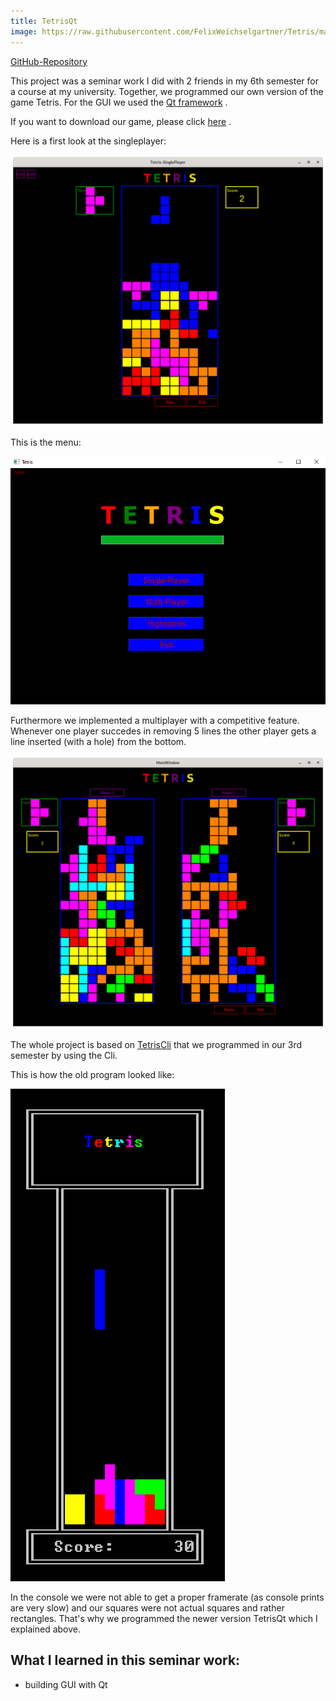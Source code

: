 ```yaml
---
title: TetrisQt
image: https://raw.githubusercontent.com/FelixWeichselgartner/Tetris/master/images/Multiplayer.png
---
```


[GitHub-Repository](https://github.com/FelixWeichselgartner/Tetris)

This project was a seminar work I did with 2 friends in my 6th semester for a course at my university. Together, we programmed our own version of the game Tetris. For the GUI we used the [Qt framework](https://www.qt.io/product/framework) .

If you want to download our game, please click [here](https://github.com/FelixWeichselgartner/Tetris/releases/tag/1.0.1) .

Here is a first look at the singleplayer: 

![Singleplayer](https://raw.githubusercontent.com/FelixWeichselgartner/Tetris/master/images/Singleplayer.png)

This is the menu:

![Menu](https://raw.githubusercontent.com/FelixWeichselgartner/Tetris/master/images/Menu.png)

Furthermore we implemented a multiplayer with a competitive feature. Whenever one player succedes in removing 5 lines the other player gets a line inserted (with a hole) from the bottom.

![Multiplayer](https://raw.githubusercontent.com/FelixWeichselgartner/Tetris/master/images/Multiplayer.png)


The whole project is based on [TetrisCli](https://github.com/FelixWeichselgartner/Tetris/tree/Cli) that we programmed in our 3rd semester by using the Cli.

This is how the old program looked like:

![TetrisCli](https://raw.githubusercontent.com/FelixWeichselgartner/Tetris/Cli/Tetris.png)

In the console we were not able to get a proper framerate (as console prints are very slow) and our squares were not actual squares and rather rectangles. That's why we programmed the newer version TetrisQt which I explained above.
 
 
  
## What I learned in this seminar work:
* building GUI with Qt





 


